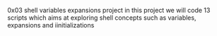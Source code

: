 0x03 shell variables expansions project
in this project we will code 13 scripts which aims at exploring shell concepts such as variables, expansions and iinitializations
